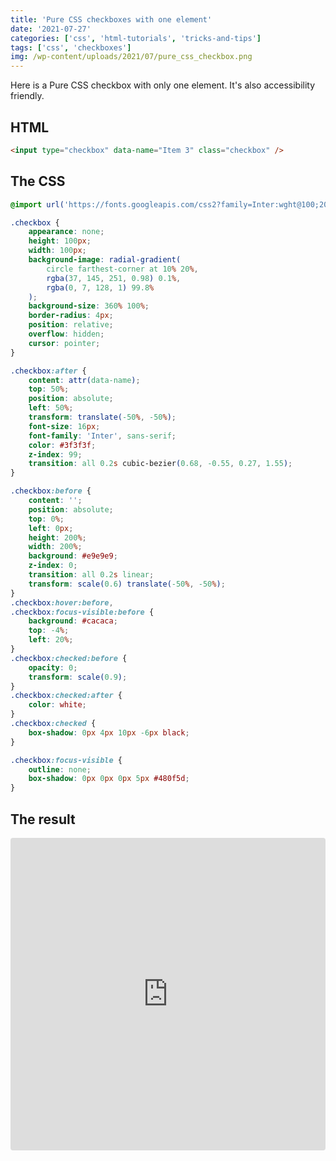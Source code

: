 ```yaml
---
title: 'Pure CSS checkboxes with one element'
date: '2021-07-27'
categories: ['css', 'html-tutorials', 'tricks-and-tips']
tags: ['css', 'checkboxes']
img: /wp-content/uploads/2021/07/pure_css_checkbox.png
---
```


Here is a Pure CSS checkbox with only one element. It's also accessibility friendly.

## HTML

```html
<input type="checkbox" data-name="Item 3" class="checkbox" />
```

## The CSS

```css
@import url('https://fonts.googleapis.com/css2?family=Inter:wght@100;200;300;400;500;600;700;800;900&display=swap');

.checkbox {
	appearance: none;
	height: 100px;
	width: 100px;
	background-image: radial-gradient(
		circle farthest-corner at 10% 20%,
		rgba(37, 145, 251, 0.98) 0.1%,
		rgba(0, 7, 128, 1) 99.8%
	);
	background-size: 360% 100%;
	border-radius: 4px;
	position: relative;
	overflow: hidden;
	cursor: pointer;
}

.checkbox:after {
	content: attr(data-name);
	top: 50%;
	position: absolute;
	left: 50%;
	transform: translate(-50%, -50%);
	font-size: 16px;
	font-family: 'Inter', sans-serif;
	color: #3f3f3f;
	z-index: 99;
	transition: all 0.2s cubic-bezier(0.68, -0.55, 0.27, 1.55);
}

.checkbox:before {
	content: '';
	position: absolute;
	top: 0%;
	left: 0px;
	height: 200%;
	width: 200%;
	background: #e9e9e9;
	z-index: 0;
	transition: all 0.2s linear;
	transform: scale(0.6) translate(-50%, -50%);
}
.checkbox:hover:before,
.checkbox:focus-visible:before {
	background: #cacaca;
	top: -4%;
	left: 20%;
}
.checkbox:checked:before {
	opacity: 0;
	transform: scale(0.9);
}
.checkbox:checked:after {
	color: white;
}
.checkbox:checked {
	box-shadow: 0px 4px 10px -6px black;
}

.checkbox:focus-visible {
	outline: none;
	box-shadow: 0px 0px 0px 5px #480f5d;
}
```

## The result

<iframe src="https://codesandbox.io/embed/pure-css-accesi-check-lp5hs?fontsize=14&amp;hidenavigation=1&amp;theme=dark" style="width:100%; height:500px; border:0; border-radius: 4px; overflow:hidden;" title="pure-css-accesi-check" allow="accelerometer; ambient-light-sensor; camera; encrypted-media; geolocation; gyroscope; hid; microphone; midi; payment; usb; vr; xr-spatial-tracking" sandbox="allow-forms allow-modals allow-popups allow-presentation allow-same-origin allow-scripts"></iframe>
